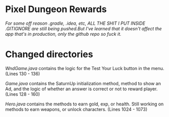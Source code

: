 # Pixel Dungeon Rewards

*For some off reason .gradle, .idea, etc, ALL THE SHIT I PUT
INSIDE .GITIGNORE are still being pushed.But I've learned that
it doesn't affect the app that's in production, only the github
repo so fuck it.*

# Changed directories
*WndGame.java* contains the logic for the Test Your Luck
button in the menu.
(Lines 130 - 136)

*Game.java* contains the SaturnUp initialization method, method
to show an Ad, and the logic of whether an answer is correct or
not to reward player.
(Lines 128 - 160)

*Hero.java* contains the methods to earn gold, exp, or health.
Still working on methods to earn weapons, or unlock characters.
(Lines 1024 - 1073)